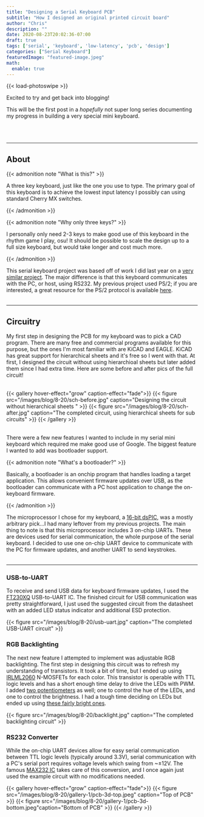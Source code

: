 ```yaml
---
title: "Designing a Serial Keyboard PCB"
subtitle: "How I designed an original printed circuit board"
author: "Chris"
description: ""
date: 2020-08-23T20:02:36-07:00
draft: true
tags: ['serial', 'keyboard', 'low-latency', 'pcb', 'design']
categories: ["Serial Keyboard"]
featuredImage: "featured-image.jpeg"
math:
  enable: true
---
```


{{< load-photoswipe >}}

Excited to try and get back into blogging!

This will be the first post in a *hopefully* not super long series documenting my progress in building a very special mini keyboard.
<!--more-->
</br>
</br>

***

## About

{{< admonition note "What is this?" >}}

A three key keyboard, just like the one you use to type. The primary goal of this keyboard is to achieve the lowest input latency I possibly can using standard Cherry MX switches.

{{< /admonition >}}

{{< admonition note "Why only three keys?" >}}

I personally only need 2-3 keys to make good use of this keyboard in the rhythm game I play, osu! It should be possible to scale the design up to a full size keyboard, but would take longer and cost much more.

{{< /admonition >}}

This serial keyboard project was based off of work I did last year on a [very similar project](https://github.com/chrsbell/PS-2-Mini). The major difference is that this keyboard communicates with the PC, or host, using RS232. My previous project used PS/2; if you are interested, a great resource for the PS/2 protocol is available [here](https://www.avrfreaks.net/sites/default/files/PS2%20Keyboard.pdf).</br></br>

***

## Circuitry

My first step in designing the PCB for my keyboard was to pick a CAD program. There are many free and commercial programs available for this purpose, but the ones I'm most familiar with are KiCAD and EAGLE. KiCAD has great support for hierarchical sheets and it's free so I went with that. At first, I designed the circuit without using hierarchioal sheets but later added them since I had extra time. Here are some before and after pics of the full circuit!</br></br>

{{< gallery hover-effect="grow" caption-effect="fade">}}
  {{< figure src="/images/blog/8-20/sch-before.jpg" caption="Designing the circuit without hierarchical sheets " >}}
  {{< figure src="/images/blog/8-20/sch-after.jpg" caption="The completed circuit, using hierarchical sheets for sub circuits" >}}
{{< /gallery >}}</br></br>

There were a few new features I wanted to include in my serial mini keyboard which required me make good use of Google. The biggest feature I wanted to add was bootloader support.

{{< admonition note "What's a bootloader?" >}}

Basically, a bootloader is an onchip program that handles loading a target application. This allows convenient firmware updates over USB, as the bootloader can communicate with a PC host application to change the on-keyboard firmware.

{{< /admonition >}}

The microprocessor I chose for my keyboard, a [16-bit dsPIC](http://ww1.microchip.com/downloads/en/DeviceDoc/dsPIC33CK64MP105-Family-Data-Sheetg-DS70005363D.pdf), was a mostly arbitrary pick...I had many leftover from my previous projects. The main thing to note is that this microprocessor includes 3 on-chip UARTs. These are devices used for serial communication, the whole purpose of the serial keyboard. I decided to use one on-chip UART device to communicate with the PC for firmware updates, and another UART to send keystrokes.</br></br>

***

### USB-to-UART

To receive and send USB data for keyboard firmware updates, I used the [FT230XQ](https://www.ftdichip.com/Support/Documents/DataSheets/ICs/DS_FT230X.pdf) USB-to-UART IC. The finished circuit for USB communication was pretty straightforward, I just used the suggested circuit from the datasheet with an added LED status indicator and additional ESD protection.

{{< figure src="/images/blog/8-20/usb-uart.jpg" caption="The completed USB-UART circuit" >}}

### RGB Backlighting

The next new feature I attempted to implement was adjustable RGB backlighting. The first step in designing this circuit was to refresh my understanding of transistors. It took a bit of time, but I ended up using [IRLML2060](https://www.infineon.com/dgdl/irlml2060pbf.pdf?fileId=5546d462533600a401535664b7fb25ee) N-MOSFETs for each color. This transistor is operable with TTL logic levels and has a short enough time delay to drive the LEDs with PWM. I added [two potentiometers](https://www.mouser.com/datasheet/2/54/3352-776447.pdf) as well; one to control the hue of the LEDs, and one to control the brightness. I had a tough time deciding on LEDs but ended up using [these fairly bright ones](https://www.cree.com/led-components/media/documents/ds-CLVBA-FKA.pdf).

{{< figure src="/images/blog/8-20/backlight.jpg" caption="The completed backlighting circuit" >}}

### RS232 Converter

While the on-chip UART devices allow for easy serial communication between TTL logic levels (typically around 3.3V), serial communication with a PC's serial port requires voltage levels which swing from ~$\pm$12V. The famous [MAX232 IC](http://www.ti.com/lit/ds/symlink/max232.pdf) takes care of this conversion, and I once again just used the example circuit with no modifications needed.

{{< gallery hover-effect="grow" caption-effect="fade">}}
  {{< figure src="/images/blog/8-20/gallery-1/pcb-3d-top.jpeg" caption="Top of PCB" >}}
  {{< figure src="/images/blog/8-20/gallery-1/pcb-3d-bottom.jpeg"caption="Bottom of PCB" >}}
{{< /gallery >}}